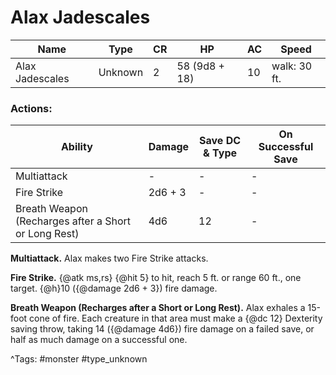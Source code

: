 # Alax Jadescales

| Name | Type | CR | HP | AC | Speed |
|------|------|----|----|----|-------|
| Alax Jadescales | Unknown | 2 | 58 (9d8 + 18) | 10 | walk: 30 ft. |

### Actions:

| Ability | Damage | Save DC & Type | On Successful Save |
|---------|--------|----------------|--------------------|
| Multiattack | - | - | - |
| Fire Strike | 2d6 + 3 | - | - |
| Breath Weapon (Recharges after a Short or Long Rest) | 4d6 | 12 | - |


**Multiattack.** Alax makes two Fire Strike attacks.

**Fire Strike.** {@atk ms,rs} {@hit 5} to hit, reach 5 ft. or range 60 ft., one target. {@h}10 ({@damage 2d6 + 3}) fire damage.

**Breath Weapon (Recharges after a Short or Long Rest).** Alax exhales a 15-foot cone of fire. Each creature in that area must make a {@dc 12} Dexterity saving throw, taking 14 ({@damage 4d6}) fire damage on a failed save, or half as much damage on a successful one.

^Tags: #monster #type_unknown